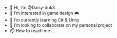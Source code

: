 - 👋 Hi, I’m @Daisy-duk3
- 👀 I’m interested in game design 🎮
- 🌱 I’m currently learning C# & Unity
- 💞️ I’m looking to collaborate on my personal project
- 📫 How to reach me ...

<!---
Daisy-duk3/Daisy-duk3 is a ✨ special ✨ repository because its `README.md` (this file) appears on your GitHub profile.
You can click the Preview link to take a look at your changes.
--->
